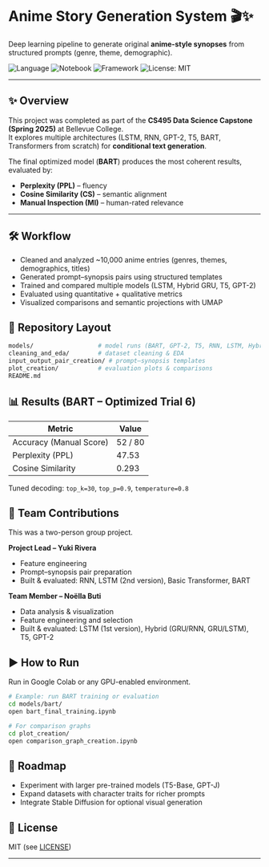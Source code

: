 # Anime Story Generation System 🎬✨  
Deep learning pipeline to generate original **anime-style synopses** from structured prompts (genre, theme, demographic).  

![Language](https://img.shields.io/badge/language-Python-blue.svg) 
![Notebook](https://img.shields.io/badge/tool-Jupyter-orange.svg) 
![Framework](https://img.shields.io/badge/framework-Transformers-black.svg) 
![License: MIT](https://img.shields.io/badge/License-MIT-green.svg)  

---

## ✨ Overview  
This project was completed as part of the **CS495 Data Science Capstone (Spring 2025)** at Bellevue College.  
It explores multiple architectures (LSTM, RNN, GPT-2, T5, BART, Transformers from scratch) for **conditional text generation**.  

The final optimized model (**BART**) produces the most coherent results, evaluated by:  
- **Perplexity (PPL)** – fluency  
- **Cosine Similarity (CS)** – semantic alignment  
- **Manual Inspection (MI)** – human-rated relevance  

---

## 🛠️ Workflow  
- Cleaned and analyzed ~10,000 anime entries (genres, themes, demographics, titles)  
- Generated prompt–synopsis pairs using structured templates  
- Trained and compared multiple models (LSTM, Hybrid GRU, T5, GPT-2)  
- Evaluated using quantitative + qualitative metrics  
- Visualized comparisons and semantic projections with UMAP  

## 📁 Repository Layout 
```bash
models/                  # model runs (BART, GPT-2, T5, RNN, LSTM, Hybrid, Transformers)
cleaning_and_eda/        # dataset cleaning & EDA
input_output_pair_creation/ # prompt–synopsis templates
plot_creation/           # evaluation plots & comparisons
README.md
```

## 📊 Results (BART – Optimized Trial 6)

| Metric            | Value   |
|-------------------|---------|
| Accuracy (Manual Score) | 52 / 80 |
| Perplexity (PPL)  | 47.53   |
| Cosine Similarity | 0.293   |

Tuned decoding: `top_k=30`, `top_p=0.9`, `temperature=0.8`

## 👥 Team Contributions
This was a two-person group project.

**Project Lead – Yuki Rivera**
- Feature engineering
- Prompt–synopsis pair preparation
- Built & evaluated: RNN, LSTM (2nd version), Basic Transformer, BART

**Team Member – Noëlla Buti**
- Data analysis & visualization
- Feature engineering and selection
- Built & evaluated: LSTM (1st version), Hybrid (GRU/RNN, GRU/LSTM), T5, GPT-2

## ▶️ How to Run
Run in Google Colab or any GPU-enabled environment.
```bash
# Example: run BART training or evaluation
cd models/bart/
open bart_final_training.ipynb

# For comparison graphs
cd plot_creation/
open comparison_graph_creation.ipynb
```

## 🔮 Roadmap
- Experiment with larger pre-trained models (T5-Base, GPT-J)
- Expand datasets with character traits for richer prompts
- Integrate Stable Diffusion for optional visual generation

## 📜 License
MIT (see [LICENSE](LICENSE))

---
